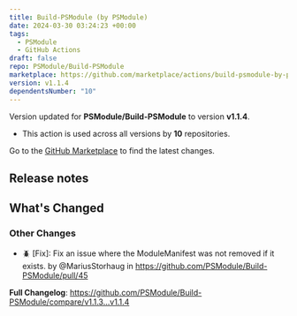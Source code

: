 ```yaml
---
title: Build-PSModule (by PSModule)
date: 2024-03-30 03:24:23 +00:00
tags:
  - PSModule
  - GitHub Actions
draft: false
repo: PSModule/Build-PSModule
marketplace: https://github.com/marketplace/actions/build-psmodule-by-psmodule
version: v1.1.4
dependentsNumber: "10"
---
```



Version updated for **PSModule/Build-PSModule** to version **v1.1.4**.
- This action is used across all versions by **10** repositories.

Go to the [GitHub Marketplace](https://github.com/marketplace/actions/build-psmodule-by-psmodule) to find the latest changes.

## Release notes

<!-- Release notes generated using configuration in .github/release.yml at main -->

## What's Changed
### Other Changes
* 🪲 [Fix]: Fix an issue where the ModuleManifest was not removed if it exists. by @MariusStorhaug in https://github.com/PSModule/Build-PSModule/pull/45


**Full Changelog**: https://github.com/PSModule/Build-PSModule/compare/v1.1.3...v1.1.4
